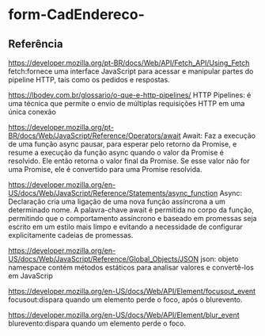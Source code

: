 # form-CadEndereco-

## Referência
https://developer.mozilla.org/pt-BR/docs/Web/API/Fetch_API/Using_Fetch 
fetch:fornece uma interface JavaScript para acessar e manipular partes do pipeline HTTP, tais como os pedidos e respostas.


https://lbodev.com.br/glossario/o-que-e-http-pipelines/
HTTP Pipelines: é uma técnica que permite o envio de múltiplas requisições HTTP em uma única conexão


https://developer.mozilla.org/pt-BR/docs/Web/JavaScript/Reference/Operators/await
 Await: Faz a execução de uma função async pausar, para esperar pelo retorno da Promise, e resume a execução da função async quando o valor da Promise é resolvido. Ele então retorna o valor final da Promise. Se esse valor não for uma Promise, ele é convertido para uma Promise resolvida.

https://developer.mozilla.org/en-US/docs/Web/JavaScript/Reference/Statements/async_function
Async: Declaração cria uma ligação de uma nova função assíncrona a um determinado nome. A palavra-chave await é permitida no corpo da função, permitindo que o comportamento assíncrono e baseado em promessas seja escrito em um estilo mais limpo e evitando a necessidade de configurar explicitamente cadeias de promessas.


https://developer.mozilla.org/en-US/docs/Web/JavaScript/Reference/Global_Objects/JSON
json: objeto namespace contém métodos estáticos para analisar valores e convertê-los em JavaScrip

https://developer.mozilla.org/en-US/docs/Web/API/Element/focusout_event
focusout:dispara quando um elemento perde o foco, após o blurevento.

https://developer.mozilla.org/en-US/docs/Web/API/Element/blur_event
blurevento:dispara quando um elemento perde o foco.





